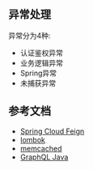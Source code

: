 ## 异常处理
异常分为4种:
* 认证鉴权异常
* 业务逻辑异常
* Spring异常
* 未捕获异常

## 参考文档
* [Spring Cloud Feign](https://cloud.spring.io/spring-cloud-netflix/multi/multi_spring-cloud-feign.html)
* [lombok](https://projectlombok.org/features/all)
* [memcached](https://github.com/memcached/memcached/wiki/Commands)
* [GraphQL Java](https://www.graphql-java.com/documentation/master/)

